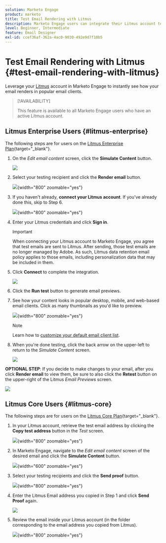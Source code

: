 ```yaml
---
solution: Marketo Engage
product: marketo
title: Test Email Rendering with Litmus
description: Marketo Engage users can integrate their Litmus account to seemlessly test content rending in various email clients.
level: Beginner, Intermediate
feature: Email Designer
exl-id: ccef36af-362a-4ac0-9030-492e9d7f10b5
---
```

# Test Email Rendering with Litmus {#test-email-rendering-with-litmus}

Leverage your [Litmus](https://www.litmus.com/email-testing) account in Marketo Engage to instantly see how your email renders in popular email clients.

>[!AVAILABILITY]
>
>This feature is available to all Marketo Engage users who have an active Litmus account.

## Litmus Enterprise Users {#litmus-enterprise}

The following steps are for users on the [Litmus Enterprise Plan](https://www.litmus.com/pricing/enterprise){target="_blank"}.

1. On the _Edit email content_ screen, click the **Simulate Content** button.

    ![](assets/test-email-rendering-with-litmus-1.png)

1. Select your testing recipient and click the **Render email** button.

    ![](assets/test-email-rendering-with-litmus-2.png){width="800" zoomable="yes"}

1. If you haven't already, **connect your Litmus account**. If you've already done this, skip to Step 6.

    ![](assets/test-email-rendering-with-litmus-3.png){width="800" zoomable="yes"}

1. Enter your Litmus credentials and click **Sign in**.

   >[!IMPORTANT]
   >
   >When connecting your Litmus account to Marketo Engage, you agree that test emails are sent to Litmus. After sending, those test emails are no longer managed by Adobe. As such, Litmus data retention email policy applies to those emails, including personalization data that may be included in them.

1. Click **Connect** to complete the integration.

    ![](assets/test-email-rendering-with-litmus-4.png)

1. Click the **Run test** button to generate email previews.

1. See how your content looks in popular desktop, mobile, and web-based email clients. Click as many thumbnails as you'd like to preview.

    ![](assets/test-email-rendering-with-litmus-5.png){width="800" zoomable="yes"}

    >[!NOTE]
    >
    >Learn how to [customize your default email client list](https://help.litmus.com/article/227-change-your-default-email-clients-list).

1. When you're done testing, click the back arrow on the upper-left to return to the _Simulate Content_ screen.

    ![](assets/test-email-rendering-with-litmus-6.png)

**OPTIONAL STEP**: If you decide to make changes to your email, after you click **Render email** to view them, be sure to also click the **Retest** button on the upper-right of the Litmus _Email Previews_ screen.

   ![](assets/test-email-rendering-with-litmus-7.png)

## Litmus Core Users {#litmus-core}

The following steps are for users on the [Litmus Core Plan](https://www.litmus.com/pricing/){target="_blank"}.

1. In your Litmus account, retrieve the test email address by clicking the **Copy test address** button in the _Test_ screen.

   ![](assets/test-email-rendering-with-litmus-8.png){width="800" zoomable="yes"}

1. In Marketo Engage, navigate to the _Edit email content_ screen of the desired email and click the **Simulate Content** button.

   ![](assets/test-email-rendering-with-litmus-9.png){width="600" zoomable="yes"}

1. Select your testing recipients and click the **Send proof** button.

   ![](assets/test-email-rendering-with-litmus-10.png){width="800" zoomable="yes"}

1. Enter the Litmus Email address you copied in Step 1 and click **Send Proof** again.

   ![](assets/test-email-rendering-with-litmus-11.png)

1. Review the email inside your Litmus account (in the folder corresponding to the email address you copied from Litmus).

   ![](assets/test-email-rendering-with-litmus-12.png){width="800" zoomable="yes"}
